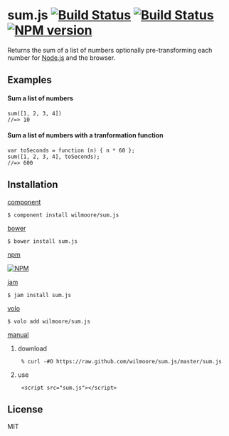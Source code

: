 # sum.js [![Build Status](https://travis-ci.org/wilmoore/sum.js.png?branch=master)](https://travis-ci.org/wilmoore/sum.js) [![Build Status](https://david-dm.org/wilmoore/sum.js.png)](https://david-dm.org/wilmoore/sum.js) [![NPM version](https://badge.fury.io/js/sum.js.png)](http://badge.fury.io/js/sum.js)

  Returns the sum of a list of numbers optionally pre-transforming each number for [Node.js][] and the browser.

## Examples

#### Sum a list of numbers

    sum([1, 2, 3, 4])
    //=> 10

#### Sum a list of numbers with a tranformation function

    var toSeconds = function (n) { n * 60 };
    sum([1, 2, 3, 4], toSeconds);
    //=> 600

## Installation

[component](http://component.io/wilmoore/sum.js)

    $ component install wilmoore/sum.js

[bower](http://sindresorhus.com/bower-components/)

    $ bower install sum.js

[npm](https://npmjs.org/package/sum.js)

[![NPM](https://nodei.co/npm/sum.js.png?downloads=true)](https://nodei.co/npm/sum.js/)

[jam](http://jamjs.org/packages/#/details/sum.js)

    $ jam install sum.js

[volo](http://volojs.org)

    $ volo add wilmoore/sum.js

[manual][]

1. download

        % curl -#O https://raw.github.com/wilmoore/sum.js/master/sum.js

2. use

        <script src="sum.js"></script>

## License

  MIT

[Node.js]:  http://nodejs.org
[manual]:   http://yuiblog.com/blog/2006/06/01/global-domination/

